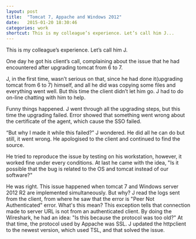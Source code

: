 ```yaml
---
layout: post
title:  "Tomcat 7, Appache and Windows 2012"
date:   2015-01-20 18:30:46
categories: work
shortcut: This is my colleague’s experience. Let’s call him J...
---
```

This is my colleague’s experience. Let’s call him J. 

One day he got his client’s call, complaining about the issue that he had encountered after upgrading tomcat from 6 to 7.

J, in the first time, wasn’t serious on that, since he had done it(upgrading tomcat from 6 to 7) himself, and all he did was copying some files and everything went well. But this time the client didn’t let him go. J had to do on-line chatting with him to help.

Funny things happened. J went through all the upgrading steps, but this time the upgrading failed. Error showed that something went wrong about the certificate of the agent, which cause the SSO failed. 

“But why I made it while this failed?” J wondered. He did all he can do but still, it went wrong. He apologised to the client and continued to find the source.

He tried to reproduce the issue by testing on his workstation, however, it worked fine under every conditions. At last he came with the idea, "Is it possible that the bug is related to the OS and tomcat instead of our software?" 

He was right. This issue happened when tomcat 7 and Windows server 2012 R2 are implemented simultaneously. But why? J read the logs sent from the client, from where he saw that the error is "Peer Not Authenticated" error.
What's this mean? This exception tells that connection made to server URL is not from an authenticated client. By doing the Wireshark, he had an idea: "Is this because the protocol was too old?" At that time, the protocol used by Appache was SSL. J updated the httpclient to the newest version, which used TSL, and that solved the issue.